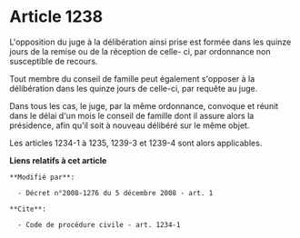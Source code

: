 # Article 1238

L'opposition du juge à la délibération ainsi prise est formée dans les quinze jours de la remise ou de la réception de celle-
ci, par ordonnance non susceptible de recours. 

Tout membre du conseil de famille peut également s'opposer à la délibération dans les quinze jours de celle-ci, par requête
au juge. 

Dans tous les cas, le juge, par la même ordonnance, convoque et réunit dans le délai d'un mois le conseil de famille dont il
assure alors la présidence, afin qu'il soit à nouveau délibéré sur le même objet. 

Les articles 1234-1 à 1235, 1239-3 et 1239-4 sont alors applicables.

**Liens relatifs à cet article**

	**Modifié par**:

	  - Décret n°2008-1276 du 5 décembre 2008 - art. 1

	**Cite**:

	  - Code de procédure civile - art. 1234-1
